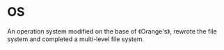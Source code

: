 # OS
   An operation system modified on the base of 《Orange's》,
rewrote the file system and completed a multi-level file system.
